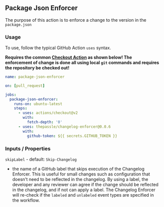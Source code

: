 ## Package Json Enforcer
The purpose of this action is to enforce a change to the version in the `package.json`

### Usage
To use, follow the typical GitHub Action `uses` syntax. 

**Requires the common [Checkout Action](https://github.com/marketplace/actions/checkout) as shown below! The enforcement of change is done all using local `git` commands and requires the repository be checked out!**

```yaml
name: package-json-enforcer

on: [pull_request]

jobs:
  package-json-enforcer:
    runs-on: ubuntu-latest
    steps:
      - uses: actions/checkout@v2
        with:
          fetch-depth: '0'
      - uses: thepassle/changelog-enforcer@0.0.6
        with:
          github-token: ${{ secrets.GITHUB_TOKEN }}
```

### Inputs / Properties

`skipLabel` - default: `Skip-Changelog` 
* the name of a GitHub label that skips execution of the Changelog Enforcer. This is useful for small changes such as configuration that doesn't need to be reflected in the changelog. By using a label, the developer and any reviewer can agree if the change should be reflected in the changelog, and if not can apply a label. The Changelog Enforcer will re-check if the `labeled` and `unlabeled` event types are specified in the workflow.
